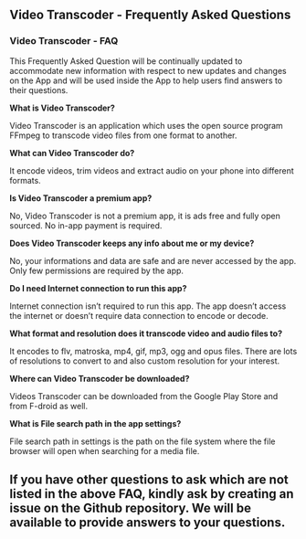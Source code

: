## Video Transcoder - Frequently Asked Questions

### Video Transcoder - FAQ

This Frequently Asked Question will be continually updated to accommodate new information with respect to new updates and changes on the App and will be used inside the App to help users find answers to their questions.

**What is Video Transcoder?**

Video Transcoder is an application which uses the open source program FFmpeg to transcode video files from one format to another.


**What can Video Transcoder do?**

It encode videos, trim videos and extract audio on your phone into different formats.


**Is Video Transcoder a premium app?**

No, Video Transcoder is not a premium app, it is ads free and fully open sourced. No in-app payment is required.


**Does Video Transcoder keeps any info about me or my device?**

No, your informations and data are safe and are never accessed by the app. Only few permissions are required by the app.


**Do I need Internet connection to run this app?**

Internet connection isn’t required to run this app. The app doesn’t access the internet or doesn’t require data connection to encode or decode.


**What format and resolution does it transcode video and audio files to?**

It encodes to flv, matroska, mp4, gif, mp3, ogg and opus files. There are lots of resolutions to convert to and also custom resolution for your interest.


**Where can Video Transcoder be downloaded?**

Videos Transcoder can be downloaded from the Google Play Store and from F-droid as well.


**What is File search path in the app settings?**

File search path in settings is the path on the file system where the file browser will open when searching for a media file.


## If you have other questions to ask which are not listed in the above FAQ, kindly ask by creating an issue on the Github repository. We will be available to provide answers to your questions.

